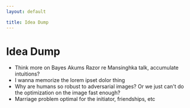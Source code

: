 ```yaml
---
layout: default

title: Idea Dump
---
```


# Idea Dump

- Think more on Bayes Akums Razor re Mansinghka talk, accumulate intuitions?
- I wanna memorize the lorem ipset dolor thing
- Why are humans so robust to adversarial images? Or we just can't do the optimization on the image fast enough?
- Marriage problem optimal for the initiator, friendships, etc

